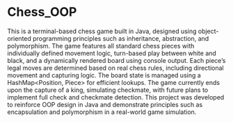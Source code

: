 # Chess_OOP
This is a terminal-based chess game built in Java, designed using object-oriented programming principles such as inheritance, abstraction, and polymorphism. The game features all standard chess pieces with individually defined movement logic, turn-based play between white and black, and a dynamically rendered board using console output.
Each piece’s legal moves are determined based on real chess rules, including directional movement and capturing logic. The board state is managed using a HashMap<Position, Piece> for efficient lookups. The game currently ends upon the capture of a king, simulating checkmate, with future plans to implement full check and checkmate detection.
This project was developed to reinforce OOP design in Java and demonstrate principles such as encapsulation and polymorphism in a real-world game simulation.
